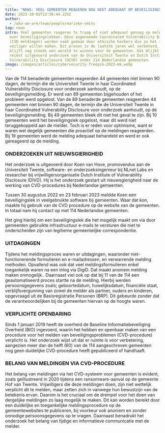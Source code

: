 ```yaml
---
title: "NEWS: VEEL GEMEENTEN REAGEREN NOG NIET ADEQUAAT OP BEVEILIGINGSLEKKEN"
date: 2023-10-02T12:58:44.225Z
author:
  - /who-we-are/team/people/marieke-smits
tag: news
intro: Veel gemeenten reageren te traag of niet adequaat genoeg op meldingen
  over beveiligingslekken. Deze zogenoemde Coordinated Vulnerability Disclosures
  (CVD meldingen) worden vaak gedaan door ethische hackers die zo het internet
  veiliger willen maken. Dit proces is de laatste jaren wel verbeterd, maar er
  blijft nog steeds een wereld te winnen voor de gemeenten. Dat blijkt uit een
  recent uitgevoerd onderzoek van de Universiteit Twente en Dutch Institute for
  Vulnerability Disclosure (DIVD) onder 114 Nederlandse gemeenten.
image: /images/articles/cybersecurity-freepik-2023-mk.webp
---
```

Van de 114 benaderde gemeenten reageerden 44 gemeenten niet binnen 90 dagen, de termijn die de Universiteit Twente in haar Coordinated Vulnerability Disclosure voor onderzoek aanhoudt, op de beveiligingsmelding. Er werd van 89 gemeenten bijgehouden of het probleem werd opgelost. Van de 89 benaderde gemeenten reageerden 44 gemeenten niet binnen 90 dagen, de termijn die de Universiteit Twente in haar Coordinated Vulnerability Disclosure voor onderzoek aanhoudt, op de beveiligingsmelding. Bij 49 gemeenten bleek dit niet het geval te zijn. Bij 10 gemeenten werd het beveiligingslek opgelost, maar dit werd niet teruggekoppeld aan de melder. Toch is er reden voor optimisme, want er waren wel degelijk gemeenten die proactief op de meldingen reageerden. Bij 19 gemeenten werd de melding adequaat behandeld en werd er ook gereageerd op de melding.

### ONDERZOEKEN UIT NIEUWSGIERIGHEID

Het onderzoek is uitgevoerd door Koen van Hove, promovendus aan de Universiteit Twente, software- en onderzoeksingenieur bij NLnet Labs en researcher bij vrijwilligersorganisatie Dutch Institute of Vulnerability Disclosure (DIVD). Hij is het onderzoek gestart uit nieuwsgierigheid naar de werking van CVD-procedures bij Nederlandse gemeenten.

Tussen 30 augustus 2022 en 23 februari 2023 meldde Koen een beveiligingslek in veelgebruikte software bij gemeenten. Waar dat kon, maakte hij gebruik van de CVD procedure op de website van de gemeenten. In totaal nam hij contact op met 114 Nederlandse gemeenten.

Het ging hierbij om een beveiligingslek die het mogelijk maakt om via door gemeenten gebruikte infrastructuur e-mails te versturen die niet te onderscheiden zijn van legitieme gemeentelijke correspondentie.

### UITDAGINGEN

Tijdens het meldingsproces waren er uitdagingen, waaronder niet-functionerende formulieren en e-mailadressen, en verwarrende melding methoden. Opvallend was ook dat veel meldingsformulieren enkel toegankelijk waren na een inlog via DigiD. Dat maakt anoniem melding maken onmogelijk.. Daarnaast viel ook op dat bij 11 van de 114 een geautomatiseerd proces startte na de melding. Hierbij werden persoonsgegevens zoals; geboortedatum, huwelijksdatum, financiële staat, verblijfsvergunning van zowel de melder als partner, ouders en kinderen, opgevraagd uit de Basisregistratie Personen (BRP). Dit gebeurde zonder dat de verantwoordelijken bij de gemeenten hiervan op de hoogte waren.

### VERPLICHTE OPENBARING

Sinds 1 januari 2019 heeft de overheid de Baseline Informatiebeveiliging Overheid (BIO) ingevoerd, waarin het hebben en openbaar maken van een procedure voor het melden van beveiligingsproblemen (CVD-procedure) verplicht is. Het onderzoek wijst uit dat er ruimte is voor verbetering, aangezien meer dan de helft (60) van de 114 aangeschreven gemeenten nog geen duidelijke CVD-procedure heeft gepubliceerd of handhaaft.

### BELANG VAN MELDINGEN VIA CVD-PROCEDURE

Het belang van meldingen via het CVD-systeem voor gemeenten is evident, zoals geïllustreerd in 2020 tijdens een ransomware-aanval op de gemeente Hof van Twente. Vrijwilligers die deze meldingen doen, zijn niet wettelijk verplicht dit te melden, maar zetten zich in vanwege hun bewustzijn van de betekenis ervan. Daarom is het cruciaal om de drempel voor het doen van dergelijke meldingen zo laag mogelijk te maken. Dit kan worden bereikt door een duidelijke en toegankelijke meldingsprocedure op de gemeentewebsites te publiceren, bij voorkeur ook anoniem en zonder onnodige persoonsgegevens op te vragen. Daarnaast benadrukt het onderzoek het belang van tijdige en informatieve communicatie met de melder.